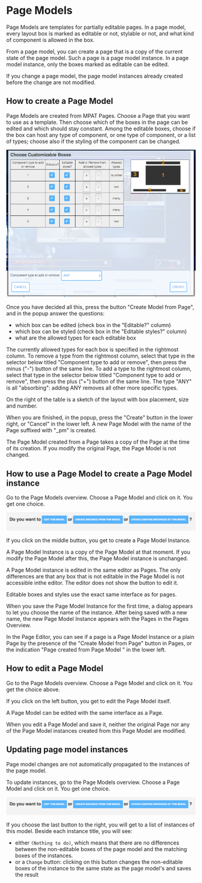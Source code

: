 # Page Models

Page Models are templates for partially editable pages. In a page model, every layout box is marked
as editable or not, stylable or not, and what kind of component is allowed in the box.

From a page model, you can create a page that is a copy of the current state of the page model.
Such a page is a page model instance. In a page model instance, only the boxes marked as editable
can be edited.

If you change a page model, the page model instances already created before the change are not modified. 

## How to create a Page Model

Page Models are created from MPAT Pages. Choose a Page that you want to use as a template.
Then choose which of the boxes in the page can be edited and which should stay constant.
Among the editable boxes, choose if the box can host any type of component, or one type 
of component, or a list of types; choose also if the styling of the component can be 
changed. 

![Create Model Popup](images/createModel.png)

Once you have decided all this, press the button "Create Model from Page", and in the popup
answer the questions:

* which box can be edited (check box in the "Editable?" column)
* which box can be styled (check box in the "Editable styles?" column)
* what are the allowed types for each editable box

The currently allowed types for each box is specified in the rightmost column.
To remove a type from the rightmost column, select that type in the selector below titled 
"Component type to add or remove", then press the minus ("-") button of the same line.
To add a type to the rightmost column, select that type in the selector below titled 
"Component type to add or remove", then press the plus ("+") button of the same line.
The type "ANY" is all "absorbing": adding ANY removes all other more specific types.

On the right of the table is a sketch of the layout with box placement, size and number.

When you are finished, in the popup, press the "Create" button in the lower right, or "Cancel"
in the lower left.
A new Page Model with the name of the Page suffixed with "_pm" is created.

The Page Model created from a Page takes a copy of the Page at the time of its creation.
If you modify the original Page, the Page Model is not changed.

## How to use a Page Model to create a Page Model instance

Go to the Page Models overview. Choose a Page Model and click on it.
You get one choice.

![Choice](images/pagemodelchoice.png)

If you click on the middle button, you get to create a Page Model Instance.

A Page Model Instance is a copy of the Page Model at that moment. If you modify the 
Page Model after this, the Page Model instance is unchanged.

A Page Model instance is edited in the same editor as Pages. The only differences
are that any box that is not editable in the Page Model is not accessible inthe editor.
The editor does not show the button to edit it.

Editable boxes and styles use the exact same interface as for pages.

When you save the Page Model Instance for the first time, a dialog appears to let
you choose the name of the instance. After being saved with a new name, the new 
Page Model Instance appears with the Pages in the Pages Overview. 

In the Page Editor, you can see if a page is a Page Model Instance or a plain Page by
the presence of the "Create Model from Page" button in Pages, or the indication
"Page created from Page Model <pageModelName>" in the lower left.

## How to edit a Page Model

Go to the Page Models overview. Choose a Page Model and click on it.
You get the choice above.

If you click on the left button, you get to edit the Page Model itself.

A Page Model can be edited with the same interface as a Page.

When you edit a Page Model and save it, neither the original Page nor any of the Page
Model instances created from this Page Model are modified.

## Updating page model instances

Page model changes are not automatically propagated to the instances of the page model.

To update instances, go to the Page Models overview. Choose a Page Model and click on it.
You get one choice.

![Choice](images/pagemodelchoice.png)

If you choose the last button to the right, you will get to a list of instances of this
model. Beside each instance title, you will see:

* either `(Nothing to do)`, which means that there are no differences between the
non-editable boxes of the page model and the matching boxes of the instances.
* or a `Change` button: clicking on this button changes the non-editable boxes of the
instance to the same state as the page model's and saves the result

